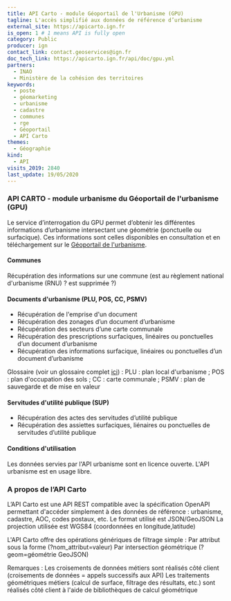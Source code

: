 ```yaml
---
title: API Carto - module Géoportail de l'Urbanisme (GPU)
tagline: L'accès simplifié aux données de référence d’urbanisme
external_site: https://apicarto.ign.fr
is_open: 1 # 1 means API is fully open
category: Public
producer: ign
contact_link: contact.geoservices@ign.fr
doc_tech_link: https://apicarto.ign.fr/api/doc/gpu.yml
partners:
  - INAO
  - Ministère de la cohésion des territoires
keywords:
  - poste
  - géomarketing
  - urbanisme
  - cadastre
  - communes
  - rge
  - Géoportail
  - API Carto
themes:
  - Géographie
kind:
  - API
visits_2019: 2840
last_update: 19/05/2020
---
```


### API CARTO - module urbanisme du Géoportail de l'urbanisme (GPU)

Le service d’interrogation du GPU permet d’obtenir les différentes informations d’urbanisme intersectant une géométrie (ponctuelle ou surfacique).
Ces informations sont celles disponibles en consultation et en téléchargement sur le [Géoportail de l'urbanisme](https://www.geoportail-urbanisme.gouv.fr/).

#### Communes

Récupération des informations sur une commune (est au règlement national d'urbanisme (RNU) ? est supprimée ?)

#### Documents d'urbanisme (PLU, POS, CC, PSMV)

- Récupération de l'emprise d'un document
- Récupération des zonages d’un document d’urbanisme
- Récupération des secteurs d’une carte communale
- Récupération des prescriptions surfaciques, linéaires ou ponctuelles d’un document d’urbanisme
- Récupération des informations surfacique, linéaires ou ponctuelles d’un document d’urbanisme

Glossaire (voir un glossaire complet [ici](https://www.geoportail-urbanisme.gouv.fr/glossaire/)) :
PLU : plan local d'urbanisme ;
POS : plan d'occupation des sols ;
CC : carte communale ;
PSMV : plan de sauvegarde et de mise en valeur

#### Servitudes d'utilité publique (SUP)

- Récupération des actes des servitudes d’utilité publique
- Récupération des assiettes surfaciques, liénaires ou ponctuelles de servitudes d’utilité publique

#### Conditions d'utilisation

Les données servies par l'API urbanisme sont en licence ouverte.
L'API urbanisme est en usage libre.

### A propos de l’API Carto

L’API Carto est une API REST compatible avec la spécification OpenAPI permettant d'accéder simplement à des données de référence : urbanisme, cadastre, AOC, codes postaux, etc.
Le format utilisé est JSON/GeoJSON
La projection utilisée est WGS84 (coordonnées en longitude,latitude)

L'API Carto offre des opérations génériques de filtrage simple :
Par attribut sous la forme (?nom_attribut=valeur)
Par intersection géométrique (?geom=géométrie GeoJSON)

Remarques :
Les croisements de données métiers sont réalisés côté client (croisements de données = appels successifs aux API)
Les traitements géométriques métiers (calcul de surface, filtrage des résultats, etc.) sont réalisés côté client à l'aide de bibliothèques de calcul géométrique
